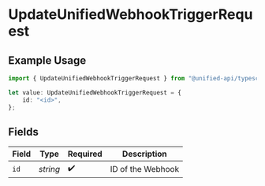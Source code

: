 # UpdateUnifiedWebhookTriggerRequest

## Example Usage

```typescript
import { UpdateUnifiedWebhookTriggerRequest } from "@unified-api/typescript-sdk/sdk/models/operations";

let value: UpdateUnifiedWebhookTriggerRequest = {
    id: "<id>",
};
```

## Fields

| Field              | Type               | Required           | Description        |
| ------------------ | ------------------ | ------------------ | ------------------ |
| `id`               | *string*           | :heavy_check_mark: | ID of the Webhook  |